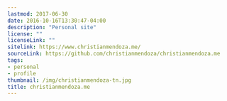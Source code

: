 ```yaml
---
lastmod: 2017-06-30
date: 2016-10-16T13:30:47-04:00
description: "Personal site"
license: ""
licenseLink: ""
sitelink: https://www.christianmendoza.me/
sourceLink: https://github.com/christianmendoza/christianmendoza.me
tags:
- personal
- profile
thumbnail: /img/christianmendoza-tn.jpg
title: christianmendoza.me
---
```


